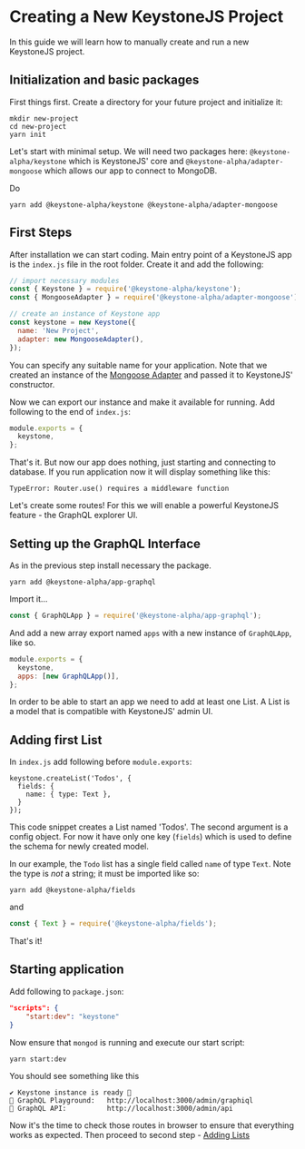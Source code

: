 <!--[meta]
section: guides
title: Creating a New KeystoneJS Project
subSection: setup
order: 1
[meta]-->

# Creating a New KeystoneJS Project

In this guide we will learn how to manually create and run a new KeystoneJS project.

## Initialization and basic packages

First things first. Create a directory for your future project and initialize it:

```
mkdir new-project
cd new-project
yarn init
```

Let's start with minimal setup. We will need two packages here:
`@keystone-alpha/keystone` which is KeystoneJS' core and `@keystone-alpha/adapter-mongoose` which allows our app to connect to MongoDB.

Do

```
yarn add @keystone-alpha/keystone @keystone-alpha/adapter-mongoose
```

## First Steps

After installation we can start coding. Main entry point of a KeystoneJS app is the `index.js` file in the root folder. Create it and add the following:

```javascript
// import necessary modules
const { Keystone } = require('@keystone-alpha/keystone');
const { MongooseAdapter } = require('@keystone-alpha/adapter-mongoose');

// create an instance of Keystone app
const keystone = new Keystone({
  name: 'New Project',
  adapter: new MongooseAdapter(),
});
```

You can specify any suitable name for your application. Note that we created an instance of the [Mongoose Adapter](/keystone-alpha/adapter-mongoose/) and passed it to KeystoneJS' constructor.

Now we can export our instance and make it available for running. Add following to the end of `index.js`:

```javascript
module.exports = {
  keystone,
};
```

That's it. But now our app does nothing, just starting and connecting to database. If you run application now it will display something like this:

```
TypeError: Router.use() requires a middleware function
```

Let's create some routes! For this we will enable a powerful KeystoneJS feature - the GraphQL explorer UI.

## Setting up the GraphQL Interface

As in the previous step install necessary the package.

```
yarn add @keystone-alpha/app-graphql
```

Import it...

```javascript
const { GraphQLApp } = require('@keystone-alpha/app-graphql');
```

And add a new array export named `apps` with a new instance of `GraphQLApp`, like so.

```javascript
module.exports = {
  keystone,
  apps: [new GraphQLApp()],
};
```

In order to be able to start an app we need to add at least one List. A List is a model that is compatible with KeystoneJS' admin UI.

## Adding first List

In `index.js` add following before `module.exports`:

```
keystone.createList('Todos', {
  fields: {
    name: { type: Text },
  }
});
```

This code snippet creates a List named 'Todos'. The second argument is a config object. For now it have only one key (`fields`) which is used to define the schema for newly created model.

In our example, the `Todo` list has a single field called `name` of type `Text`. Note the type is *not* a string; it must be imported like so:

```
yarn add @keystone-alpha/fields
```

and

```javascript
const { Text } = require('@keystone-alpha/fields');
```

That's it!

## Starting application

Add following to `package.json`:

```json
"scripts": {
	"start:dev": "keystone"
}
```

Now ensure that `mongod` is running and execute our start script:

```
yarn start:dev
```

You should see something like this

```
✔ Keystone instance is ready 🚀
🔗 GraphQL Playground:   http://localhost:3000/admin/graphiql
🔗 GraphQL API:          http://localhost:3000/admin/api
```

Now it's the time to check those routes in browser to ensure that everything works as expected. Then proceed to second step - [Adding Lists](/guides/add-lists)
